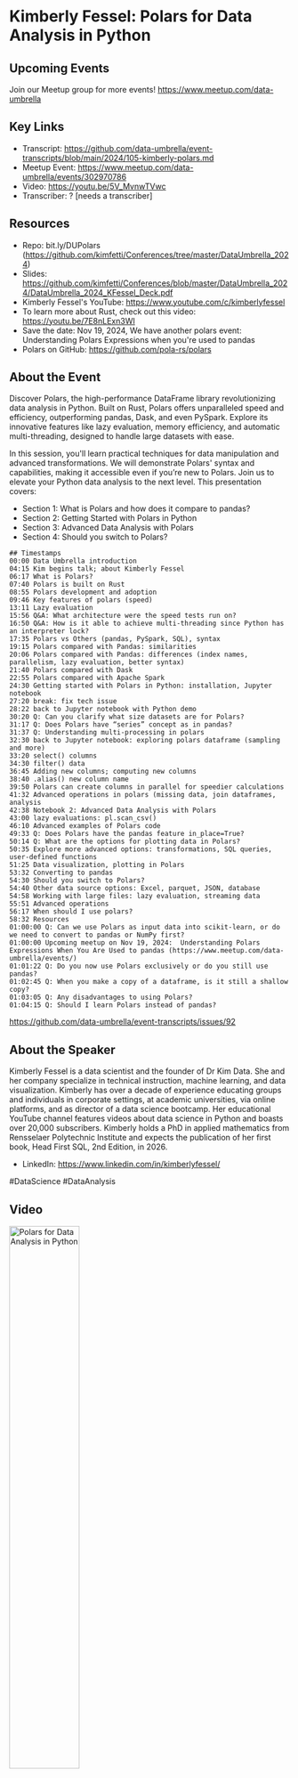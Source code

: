 # Kimberly Fessel: Polars for Data Analysis in Python

## Upcoming Events
Join our Meetup group for more events!
https://www.meetup.com/data-umbrella

## Key Links
- Transcript: https://github.com/data-umbrella/event-transcripts/blob/main/2024/105-kimberly-polars.md
- Meetup Event: https://www.meetup.com/data-umbrella/events/302970786
- Video: https://youtu.be/5V_MvnwTVwc
- Transcriber:  ? [needs a transcriber]

## Resources
- Repo: bit.ly/DUPolars (https://github.com/kimfetti/Conferences/tree/master/DataUmbrella_2024)
- Slides: https://github.com/kimfetti/Conferences/blob/master/DataUmbrella_2024/DataUmbrella_2024_KFessel_Deck.pdf
- Kimberly Fessel's YouTube: https://www.youtube.com/c/kimberlyfessel
- To learn more about Rust, check out this video: https://youtu.be/7E8nLExn3WI
- Save the date: Nov 19, 2024, We have another polars event: Understanding Polars Expressions when you're used to pandas
- Polars on GitHub: https://github.com/pola-rs/polars

## About the Event
Discover Polars, the high-performance DataFrame library revolutionizing data analysis in Python. Built on Rust, Polars offers unparalleled speed and efficiency, outperforming pandas, Dask, and even PySpark. Explore its innovative features like lazy evaluation, memory efficiency, and automatic multi-threading, designed to handle large datasets with ease.

In this session, you'll learn practical techniques for data manipulation and advanced transformations. We will demonstrate Polars' syntax and capabilities, making it accessible even if you’re new to Polars. Join us to elevate your Python data analysis to the next level.
This presentation covers:

- Section 1: What is Polars and how does it compare to pandas?
- Section 2: Getting Started with Polars in Python
- Section 3: Advanced Data Analysis with Polars
- Section 4: Should you switch to Polars?

```
## Timestamps
00:00 Data Umbrella introduction
04:15 Kim begins talk; about Kimberly Fessel
06:17 What is Polars?
07:40 Polars is built on Rust
08:55 Polars development and adoption
09:46 Key features of polars (speed)
13:11 Lazy evaluation
15:56 Q&A: What architecture were the speed tests run on?
16:50 Q&A: How is it able to achieve multi-threading since Python has an interpreter lock?
17:35 Polars vs Others (pandas, PySpark, SQL), syntax
19:15 Polars compared with Pandas: similarities
20:06 Polars compared with Pandas: differences (index names, parallelism, lazy evaluation, better syntax)
21:40 Polars compared with Dask
22:55 Polars compared with Apache Spark
24:30 Getting started with Polars in Python: installation, Jupyter notebook
27:20 break: fix tech issue
28:22 back to Jupyter notebook with Python demo
30:20 Q: Can you clarify what size datasets are for Polars?
31:17 Q: Does Polars have “series” concept as in pandas?
31:37 Q: Understanding multi-processing in polars
32:30 back to Jupyter notebook: exploring polars dataframe (sampling and more)
33:20 select() columns
34:30 filter() data
36:45 Adding new columns; computing new columns
38:40 .alias() new column name
39:50 Polars can create columns in parallel for speedier calculations
41:32 Advanced operations in polars (missing data, join dataframes, analysis
42:38 Notebook 2: Advanced Data Analysis with Polars
43:00 lazy evaluations: pl.scan_csv()
46:10 Advanced examples of Polars code
49:33 Q: Does Polars have the pandas feature in_place=True?
50:14 Q: What are the options for plotting data in Polars?
50:35 Explore more advanced options: transformations, SQL queries, user-defined functions
51:25 Data visualization, plotting in Polars
53:32 Converting to pandas
54:30 Should you switch to Polars?
54:40 Other data source options: Excel, parquet, JSON, database
54:58 Working with large files: lazy evaluation, streaming data
55:51 Advanced operations
56:17 When should I use polars?
58:32 Resources
01:00:00 Q: Can we use Polars as input data into scikit-learn, or do we need to convert to pandas or NumPy first?
01:00:00 Upcoming meetup on Nov 19, 2024:  Understanding Polars Expressions When You Are Used to pandas (https://www.meetup.com/data-umbrella/events/)
01:01:22 Q: Do you now use Polars exclusively or do you still use pandas?
01:02:45 Q: When you make a copy of a dataframe, is it still a shallow copy?
01:03:05 Q: Any disadvantages to using Polars?
01:04:15 Q: Should I learn Polars instead of pandas?
```
https://github.com/data-umbrella/event-transcripts/issues/92


## About the Speaker
Kimberly Fessel is a data scientist and the founder of Dr Kim Data. She and her company specialize in technical instruction, machine learning, and data visualization. Kimberly has over a decade of experience educating groups and individuals in corporate settings, at academic universities, via online platforms, and as director of a data science bootcamp. Her educational YouTube channel features videos about data science in Python and boasts over 20,000 subscribers. Kimberly holds a PhD in applied mathematics from Rensselaer Polytechnic Institute and expects the publication of her first book, Head First SQL, 2nd Edition, in 2026.

- LinkedIn: https://www.linkedin.com/in/kimberlyfessel/

#DataScience #DataAnalysis


## Video
<a href="http://www.youtube.com/watch?feature=player_embedded&v=5V_MvnwTVwc" target="_blank"><img src="http://img.youtube.com/vi/5V_MvnwTVwc/0.jpg"
alt="Polars for Data Analysis in Python" width="50%" /></a>

## Transcript
